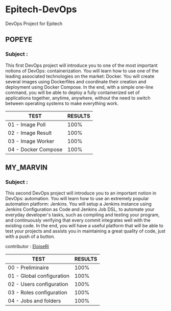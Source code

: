 # Epitech-DevOps
DevOps Project for Epitech

## POPEYE

### Subject :
This first DevOps project will introduce you to one of the most important notions of DevOps: containerization.
You will learn how to use one of the leading associated technologies on the market: Docker.
You will create several images using Dockerfiles and coordinate their creation and deployment using Docker Compose.
In the end, with a simple one-line command, you will be able to deploy a fully containerized set of applications together, anytime, anywhere, without the need to switch between operating systems to make everything work.

|TEST   | RESULTS  |
|---|---|
| 01 - Image Poll  | 100%  |
| 02 - Image Result | 100%  |
| 03 - Image Worker  | 100%  |
| 04 - Docker Compose  | 100%  |

## MY_MARVIN

### Subject :
This second DevOps project will introduce you to an important notion in DevOps: automation.
You will learn how to use an extremely popular automation platform: Jenkins.
You will setup a Jenkins instance using Jenkins Configuration as Code and Jenkins Job DSL, to automate your everyday developer's tasks, such as compiling and testing your program, and continuously verifying that every commit integrates well with the existing code.
In the end, you will have a useful platform that will be able to test your projects and assists you in maintaining a great quality of code, just with a push of a button.

contributor : [EloiseRi](mailto:https://github.com/EloiseRi)

|TEST   | RESULTS  |
|---|---|
| 00 - Preliminaire  | 100%  |
| 01 - Global configuration | 100%  |
| 02 - Users configuration  | 100%  |
| 03 - Roles configuration  | 100%  |
| 04 - Jobs and folders  | 100%  |
